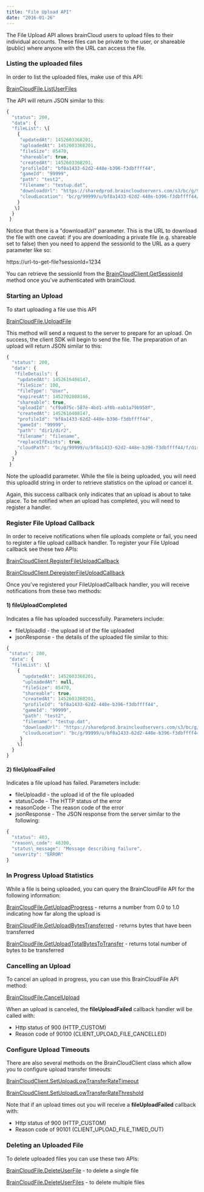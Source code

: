 ```yaml
---
title: "File Upload API"
date: "2016-01-26"
---
```


The File Upload API allows brainCloud users to upload files to their individual accounts. These files can be private to the user, or shareable (public) where anyone with the URL can access the file.

### Listing the uploaded files

In order to list the uploaded files, make use of this API:

[BrainCloudFile.ListUserFiles](/api/capi/file/listuserfiles)

The API will return JSON similar to this:
```js
{
  "status": 200,
  "data": {
  "fileList": \[
    {
     "updatedAt": 1452603368201,
     "uploadedAt": 1452603368201,
     "fileSize": 85470,
     "shareable": true,
     "createdAt": 1452603368201,
     "profileId": "bf8a1433-62d2-448e-b396-f3dbffff44",
     "gameId": "99999",
     "path": "test2",
     "filename": "testup.dat",
     "downloadUrl": "https://sharedprod.braincloudservers.com/s3/bc/g/99999/u/bf8a1433-62d2-448e-b396-f3dbffff44/f/test2/testup.dat",
     "cloudLocation": "bc/g/99999/u/bf8a1433-62d2-448e-b396-f3dbffff44/f/test2/testup.dat"
    }
   \]
  }
 }
```
Notice that there is a "downloadUrl" parameter. This is the URL to download the file with one caveat: if you are downloading a private file (e.g. shareable set to false) then you need to append the sessionId to the URL as a query parameter like so:

https://url-to-get-file?sessionId=1234

You can retrieve the sessionId from the [BrainCloudClient.GetSessionId](/api/capi/client/getsessionid) method once you've authenticated with brainCloud.

### Starting an Upload

To start uploading a file use this API

[BrainCloudFile.UploadFile](/api/capi/file/uploadfile(jsonly))

This method will send a request to the server to prepare for an upload. On success, the client SDK will begin to send the file. The preparation of an upload will return JSON similar to this:
```js
{
  "status": 200,
  "data": {
   "fileDetails": {
    "updatedAt": 1452616408147,
    "fileSize": 100,
    "fileType": "User",
    "expiresAt": 1452702808146,
    "shareable": true,
    "uploadId": "cf9a075c-587e-4bd1-af0b-eab1a79b958f",
    "createdAt": 1452616408147,
    "profileId": "bf8a1433-62d2-448e-b396-f3dbffff44",
    "gameId": "99999",
    "path": "dir1/dir2",
    "filename": "filename",
    "replaceIfExists": true,
    "cloudPath": "bc/g/99999/u/bf8a1433-62d2-448e-b396-f3dbffff44/f/dir1/dir2/filename"
   }
  }
 }
```
Note the uploadId parameter. While the file is being uploaded, you will need this uploadId string in order to retrieve statistics on the upload or cancel it.

Again, this success callback only indicates that an upload is about to take place. To be notified when an upload has completed, you will need to register a handler.

### Register File Upload Callback

In order to receive notifications when file uploads complete or fail, you need to register a file upload callback handler. To register your File Upload callback see these two APIs:

[BrainCloudClient.RegisterFileUploadCallback](/api/capi/client/registerfileuploadcallback)

[BrainCloudClient.DeregisterFileUploadCallback](/api/capi/client/deregisterfileuploadcallback)

Once you've registered your FileUploadCallback handler, you will receive notifications from these two methods:

#### 1) fileUploadCompleted

Indicates a file has uploaded successfully. Parameters include:

- fileUploadId - the upload id of the file uploaded
- jsonResponse - the details of the uploaded file similar to this:
```js
{
 "status": 200,
 "data": {
  "fileList": \[
    {
      "updatedAt": 1452603368201,
      "uploadedAt": null,
      "fileSize": 85470,
      "shareable": true,
      "createdAt": 1452603368201,
      "profileId": "bf8a1433-62d2-448e-b396-f3dbffff44",
      "gameId": "99999",
      "path": "test2",
      "filename": "testup.dat",
      "downloadUrl": "https://sharedprod.braincloudservers.com/s3/bc/g/99999/u/bf8a1433-62d2-448e-b396-f3dbffff44/f/test2/testup.dat"
      "cloudLocation": "bc/g/99999/u/bf8a1433-62d2-448e-b396-f3dbffff44/f/test2/testup.dat"
     }
    \]
  }
}
```
#### 2) fileUploadFailed

Indicates a file upload has failed. Parameters include:

- fileUploadId - the upload id of the file uploaded
- statusCode - The HTTP status of the error
- reasonCode - The reason code of the error
- jsonResponse - The JSON response from the server similar to the following:
```js
{
  "status": 403,
  "reason\_code": 40300,
  "status\_message": "Message describing failure",
  "severity": "ERROR"
}
```
### In Progress Upload Statistics

While a file is being uploaded, you can query the BrainCloudFile API for the following information:

[BrainCloudFile.GetUploadProgress](/api/capi/file/getuploadprogress) - returns a number from 0.0 to 1.0 indicating how far along the upload is

[BrainCloudFile.GetUploadBytesTransferred](/api/capi/file/getuploadbytestransferred) - returns bytes that have been transferred

[BrainCloudFile.GetUploadTotalBytesToTransfer](/api/capi/file/getuploadtotalbytestotransfer) - returns total number of bytes to be transferred

### Cancelling an Upload

To cancel an upload in progress, you can use this BrainCloudFile API method:

[BrainCloudFile.CancelUpload](/api/capi/file/cancelupload)

When an upload is canceled, the **fileUploadFailed** callback handler will be called with:

- Http status of 900 (HTTP\_CUSTOM)
- Reason code of 90100 (CLIENT\_UPLOAD\_FILE\_CANCELLED)

### Configure Upload Timeouts

There are also several methods on the BrainCloudClient class which allow you to configure upload transfer timeouts:

[BrainCloudClient.SetUploadLowTransferRateTimeout](/api/capi/client/setuploadlowtransferratetimeout)

[BrainCloudClient.SetUploadLowTransferRateThreshold](/api/capi/client/setuploadlowtransferratethreshold)

Note that if an upload times out you will receive a **fileUploadFailed** callback with:

- Http status of 900 (HTTP\_CUSTOM)
- Reason code of 90101 (CLIENT\_UPLOAD\_FILE\_TIMED\_OUT)

### Deleting an Uploaded File

To delete uploaded files you can use these two APIs:

[BrainCloudFile.DeleteUserFile](/api/capi/file/deleteuserfile) - to delete a single file

[BrainCloudFile.DeleteUserFiles](/api/capi/file/deleteuserfiles) - to delete multiple files
